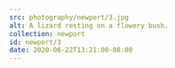 ```yaml
---
src: photography/newport/3.jpg
alt: A lizard resting on a flowery bush.
collection: newport
id: newport/3
date: 2020-06-22T13:21:00-08:00
---
```

